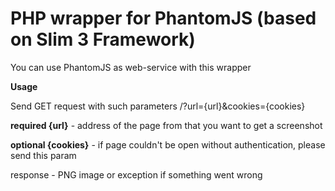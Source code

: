 # PHP wrapper for PhantomJS (based on Slim 3 Framework)
 
You can use PhantomJS as web-service with this wrapper

**Usage**

Send GET request with such parameters /?url={url}&cookies={cookies}

**required {url}** - address of the page from that you want to get a screenshot

**optional {cookies}** - if page couldn't be open without authentication, please send this param


response - PNG image or exception if something went wrong